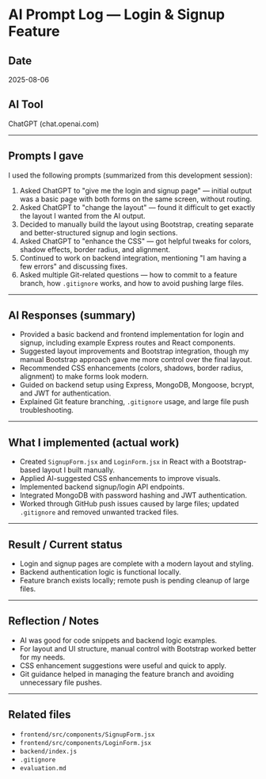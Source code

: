 # AI Prompt Log — Login & Signup Feature

## Date
2025-08-06

## AI Tool
ChatGPT (chat.openai.com)

---

## Prompts I gave
I used the following prompts (summarized from this development session):

1. Asked ChatGPT to "give me the login and signup page" — initial output was a basic page with both forms on the same screen, without routing.
2. Asked ChatGPT to "change the layout" — found it difficult to get exactly the layout I wanted from the AI output.
3. Decided to manually build the layout using Bootstrap, creating separate and better-structured signup and login sections.
4. Asked ChatGPT to "enhance the CSS" — got helpful tweaks for colors, shadow effects, border radius, and alignment.
5. Continued to work on backend integration, mentioning "I am having a few errors" and discussing fixes.
6. Asked multiple Git-related questions — how to commit to a feature branch, how `.gitignore` works, and how to avoid pushing large files.

---

## AI Responses (summary)
- Provided a basic backend and frontend implementation for login and signup, including example Express routes and React components.
- Suggested layout improvements and Bootstrap integration, though my manual Bootstrap approach gave me more control over the final layout.
- Recommended CSS enhancements (colors, shadows, border radius, alignment) to make forms look modern.
- Guided on backend setup using Express, MongoDB, Mongoose, bcrypt, and JWT for authentication.
- Explained Git feature branching, `.gitignore` usage, and large file push troubleshooting.

---

## What I implemented (actual work)
- Created `SignupForm.jsx` and `LoginForm.jsx` in React with a Bootstrap-based layout I built manually.
- Applied AI-suggested CSS enhancements to improve visuals.
- Implemented backend signup/login API endpoints.
- Integrated MongoDB with password hashing and JWT authentication.
- Worked through GitHub push issues caused by large files; updated `.gitignore` and removed unwanted tracked files.

---

## Result / Current status
- Login and signup pages are complete with a modern layout and styling.
- Backend authentication logic is functional locally.
- Feature branch exists locally; remote push is pending cleanup of large files.

---

## Reflection / Notes
- AI was good for code snippets and backend logic examples.
- For layout and UI structure, manual control with Bootstrap worked better for my needs.
- CSS enhancement suggestions were useful and quick to apply.
- Git guidance helped in managing the feature branch and avoiding unnecessary file pushes.

---

## Related files
- `frontend/src/components/SignupForm.jsx`
- `frontend/src/components/LoginForm.jsx`
- `backend/index.js`
- `.gitignore`
- `evaluation.md`
